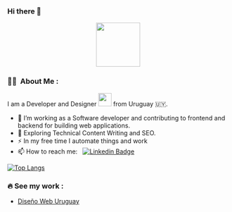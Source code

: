 ### Hi there 👋

<p align="center"><img src="https://nibiru.com.uy/img/nibirulogo.svg" width="100"/></p>

### :man_technologist: &nbsp;About Me :

I am a Developer and Designer <img src="https://media.giphy.com/media/WUlplcMpOCEmTGBtBW/giphy.gif" width="30"> from Uruguay 🇺🇾.

- 🔭 I’m working as a Software developer and contributing to frontend and backend for building web applications.
- 🌱 Exploring Technical Content Writing and SEO.
- ⚡ In my free time I automate things and work
- 📫 How to reach me: &nbsp; [![Linkedin Badge](https://img.shields.io/badge/-maagmoretz-blue?style=flat&logo=Linkedin&logoColor=white)](https://www.linkedin.com/in/maagmoretz)

[![Top Langs](https://github-readme-stats.vercel.app/api/top-langs/?username=maagmirror&layout=compact&theme=vision-friendly-dark)](https://github.com/anuraghazra/github-readme-stats)

### 🔥 See my work : 
- [Diseño Web Uruguay](https://nibiru.com.uy)
